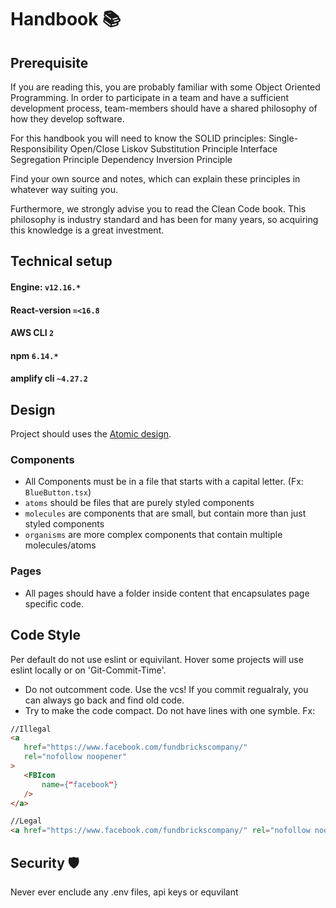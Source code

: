 # Handbook 📚

## Prerequisite
If you are reading this, you are probably familiar with some Object Oriented Programming. In order to participate in a team and have a sufficient development process, team-members should have a shared philosophy of how they develop software.

For this handbook you will need to know the SOLID principles:
Single-Responsibility
Open/Close
Liskov Substitution Principle
Interface Segregation Principle
Dependency Inversion Principle

Find your own source and notes, which can explain these principles in whatever way suiting you.

Furthermore, we strongly advise you to read the Clean Code book. This philosophy is industry standard and has been for many years, so acquiring this knowledge is a great investment. 


## Technical setup

#### Engine: `v12.16.*`
#### React-version `=<16.8`
#### AWS CLI `2`
#### npm `6.14.*`
#### amplify cli `~4.27.2`


## Design
Project should uses the [Atomic design](https://bradfrost.com/blog/post/atomic-web-design/).

### Components
 - All Components must be in a file that starts with a capital letter. (Fx: `BlueButton.tsx`)
 - `atoms` should be files that are purely styled components 
 - `molecules` are components that are small, but contain more than just styled components
 - `organisms` are more complex components that contain multiple molecules/atoms

 ### Pages
 - All pages should have a folder inside content that encapsulates page specific code.

 
## Code Style
Per default do not use eslint or equivilant. Hover some projects will use eslint locally or on 'Git-Commit-Time'.

 - Do not outcomment code. Use the vcs! If you commit regualraly, you can always go back and find old code.
 - Try to make the code compact. Do not have lines with one symble. Fx:
 
 ```html
//Illegal 
<a 
    href="https://www.facebook.com/fundbrickscompany/"
    rel="nofollow noopener"
> 
    <FBIcon 
        name={"facebook"}
    />
</a> 

//Legal 
<a href="https://www.facebook.com/fundbrickscompany/" rel="nofollow noopener"><FBIcon name={"facebook"} /></a>

```

## Security 🛡
Never ever enclude any .env files, api keys or equvilant
